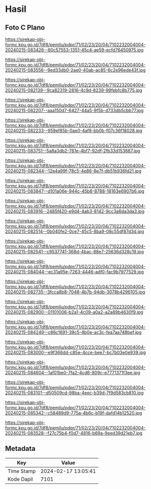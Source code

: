 # Hasil

## Foto C Plano

https://sirekap-obj-formc.kpu.go.id/7df8/pemilu/pdpr/71/02/23/20/04/7102232004004-20240215-083426--80c57553-1351-45c4-ae59-ecfd76450975.jpg

https://sirekap-obj-formc.kpu.go.id/7df8/pemilu/pdpr/71/02/23/20/04/7102232004004-20240215-083556--9ed33db0-2ae0-40ab-ac85-6c2e96ede43f.jpg

https://sirekap-obj-formc.kpu.go.id/7df8/pemilu/pdpr/71/02/23/20/04/7102232004004-20240215-082139--9ca82319-2816-4c9d-8239-99febfc8b775.jpg

https://sirekap-obj-formc.kpu.go.id/7df8/pemilu/pdpr/71/02/23/20/04/7102232004004-20240215-082207--aaa150d7-6427-44a5-9f5b-d733db5cbb77.jpg

https://sirekap-obj-formc.kpu.go.id/7df8/pemilu/pdpr/71/02/23/20/04/7102232004004-20240215-082233--959ef85b-0ae0-4af8-bb0b-f07c36f18028.jpg

https://sirekap-obj-formc.kpu.go.id/7df8/pemilu/pdpr/71/02/23/20/04/7102232004004-20240215-083751--5a8a3db2-781e-4bf7-92df-2fb33d153687.jpg

https://sirekap-obj-formc.kpu.go.id/7df8/pemilu/pdpr/71/02/23/20/04/7102232004004-20240215-082344--12e4a99f-78c5-4e86-8e7f-db51b936fd21.jpg

https://sirekap-obj-formc.kpu.go.id/7df8/pemilu/pdpr/71/02/23/20/04/7102232004004-20240215-083847--d101a06e-944c-45b8-8788-18163e6907b6.jpg

https://sirekap-obj-formc.kpu.go.id/7df8/pemilu/pdpr/71/02/23/20/04/7102232004004-20240215-083916--2485f420-e9d4-4ab3-8142-9cc3a6da3da3.jpg

https://sirekap-obj-formc.kpu.go.id/7df8/pemilu/pdpr/71/02/23/20/04/7102232004004-20240215-082514--0b040fe2-0ce7-45c5-8ba9-08c55df87d3d.jpg

https://sirekap-obj-formc.kpu.go.id/7df8/pemilu/pdpr/71/02/23/20/04/7102232004004-20240215-082541--c9537741-368d-4bac-88e7-25636d328c19.jpg

https://sirekap-obj-formc.kpu.go.id/7df8/pemilu/pdpr/71/02/23/20/04/7102232004004-20240215-084044--ec31a95e-7263-4446-adf0-fac9b7977529.jpg

https://sirekap-obj-formc.kpu.go.id/7df8/pemilu/pdpr/71/02/23/20/04/7102232004004-20240215-082735--3fcca8b8-7048-4b7b-94db-3078b4296105.jpg

https://sirekap-obj-formc.kpu.go.id/7df8/pemilu/pdpr/71/02/23/20/04/7102232004004-20240215-082900--01101006-b2a1-4c09-a0a2-a2a89b4630f9.jpg

https://sirekap-obj-formc.kpu.go.id/7df8/pemilu/pdpr/71/02/23/20/04/7102232004004-20240215-084249--c86c1691-39c5-4b0e-ac3c-fea7aa748bef.jpg

https://sirekap-obj-formc.kpu.go.id/7df8/pemilu/pdpr/71/02/23/20/04/7102232004004-20240215-083000--e9f366dd-c85e-4cce-bee7-bc7b03e0e939.jpg

https://sirekap-obj-formc.kpu.go.id/7df8/pemilu/pdpr/71/02/23/20/04/7102232004004-20240215-084604--1af01be0-7fa2-4cd6-809c-e7771371f3ee.jpg

https://sirekap-obj-formc.kpu.go.id/7df8/pemilu/pdpr/71/02/23/20/04/7102232004004-20240215-083101--d50509cd-98ba-4eec-b39d-7f9d583cb810.jpg

https://sirekap-obj-formc.kpu.go.id/7df8/pemilu/pdpr/71/02/23/20/04/7102232004004-20240215-085342--c58489d9-775a-4b6c-b19f-dafd14b12520.jpg

https://sirekap-obj-formc.kpu.go.id/7df8/pemilu/pdpr/71/02/23/20/04/7102232004004-20240215-083528--f27c75b4-f0d7-4816-b69a-9eed39d21eb7.jpg


## Metadata

| Key        | Value               |
| ---------- | ------------------- |
| Time Stamp | 2024-02-17 13:05:41 |
| Kode Dapil | 7101                |



